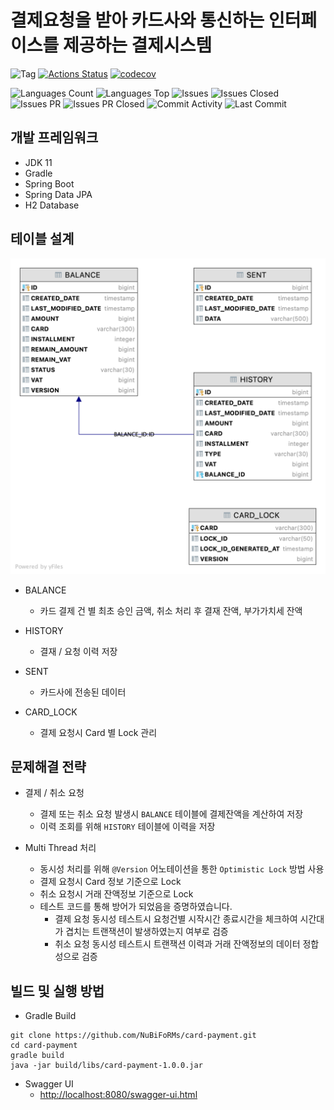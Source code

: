 # 결제요청을 받아 카드사와 통신하는 인터페이스를 제공하는 결제시스템

![Tag](https://img.shields.io/github/v/tag/nubiforms/card-payment)
[![Actions Status](https://github.com/NuBiFoRMs/card-payment/workflows/build/badge.svg)](https://github.com/NuBiFoRMs/card-payment/actions)
[![codecov](https://codecov.io/gh/NuBiFoRMs/card-payment/branch/develop/graph/badge.svg?token=CUPAW61JYO)](https://codecov.io/gh/NuBiFoRMs/card-payment)

![Languages Count](https://img.shields.io/github/languages/count/nubiforms/card-payment)
![Languages Top](https://img.shields.io/github/languages/top/nubiforms/card-payment)
![Issues](https://img.shields.io/github/issues/nubiforms/card-payment)
![Issues Closed](https://img.shields.io/github/issues-closed/nubiforms/card-payment)
![Issues PR](https://img.shields.io/github/issues-pr/nubiforms/card-payment)
![Issues PR Closed](https://img.shields.io/github/issues-pr-closed/nubiforms/card-payment)
![Commit Activity](https://img.shields.io/github/commit-activity/w/nubiforms/card-payment)
![Last Commit](https://img.shields.io/github/last-commit/nubiforms/card-payment)

## 개발 프레임워크

- JDK 11
- Gradle
- Spring Boot
- Spring Data JPA
- H2 Database

## 테이블 설계

![ERD](docs/erd.png)

- BALANCE
    - 카드 결제 건 별 최초 승인 금액, 취소 처리 후 결재 잔액, 부가가치세 잔액

- HISTORY
    - 결재 / 요청 이력 저장

- SENT
    - 카드사에 전송된 데이터

- CARD_LOCK
    - 결제 요청시 Card 별 Lock 관리

## 문제해결 전략

- 결제 / 취소 요청
    - 결제 또는 취소 요청 발생시 `BALANCE` 테이블에 결제잔액을 계산하여 저장
    - 이력 조회를 위해 `HISTORY` 테이블에 이력을 저장

- Multi Thread 처리
    - 동시성 처리를 위해 `@Version` 어노테이션을 통한 `Optimistic Lock` 방법 사용
    - 결제 요청시 Card 정보 기준으로 Lock
    - 취소 요청시 거래 잔액정보 기준으로 Lock
    - 테스트 코드를 통해 방어가 되었음을 증명하였습니다.
        - 결제 요청 동시성 테스트시 요청건별 시작시간 종료시간을 체크하여 시간대가 겹치는 트랜잭션이 발생하였는지 여부로 검증
        - 취소 요청 동시성 테스트시 트랜잭션 이력과 거래 잔액정보의 데이터 정합성으로 검증

## 빌드 및 실행 방법

- Gradle Build

```
git clone https://github.com/NuBiFoRMs/card-payment.git
cd card-payment
gradle build
java -jar build/libs/card-payment-1.0.0.jar
```

- Swagger UI
    - [http://localhost:8080/swagger-ui.html](http://localhost:8080/swagger-ui.html)
